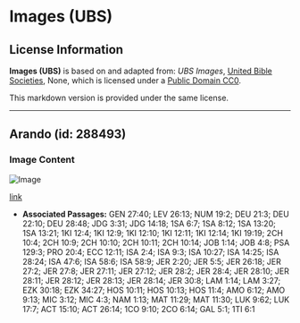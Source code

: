 # Images (UBS)

## License Information

**Images (UBS)** is based on and adapted from: _UBS Images_, [United Bible Societies](https://unitedbiblesocieties.org/), None, which is licensed under a [Public Domain CC0](https://creativecommons.org/public-domain/cc0/).

This markdown version is provided under the same license.



--------------------------------

## Arando (id: 288493)

### Image Content

![Image](https://cdn.aquifer.bible/aquifer-content/resources/Media/WEB-0319_plowing_en.jpg)

[link](https://cdn.aquifer.bible/aquifer-content/resources/Media/WEB-0319_plowing_en.jpg)

* **Associated Passages:** GEN 27:40; LEV 26:13; NUM 19:2; DEU 21:3; DEU 22:10; DEU 28:48; JDG 3:31; JDG 14:18; 1SA 6:7; 1SA 8:12; 1SA 13:20; 1SA 13:21; 1KI 12:4; 1KI 12:9; 1KI 12:10; 1KI 12:11; 1KI 12:14; 1KI 19:19; 2CH 10:4; 2CH 10:9; 2CH 10:10; 2CH 10:11; 2CH 10:14; JOB 1:14; JOB 4:8; PSA 129:3; PRO 20:4; ECC 12:11; ISA 2:4; ISA 9:3; ISA 10:27; ISA 14:25; ISA 28:24; ISA 47:6; ISA 58:6; ISA 58:9; JER 2:20; JER 5:5; JER 26:18; JER 27:2; JER 27:8; JER 27:11; JER 27:12; JER 28:2; JER 28:4; JER 28:10; JER 28:11; JER 28:12; JER 28:13; JER 28:14; JER 30:8; LAM 1:14; LAM 3:27; EZK 30:18; EZK 34:27; HOS 10:11; HOS 10:13; HOS 11:4; AMO 6:12; AMO 9:13; MIC 3:12; MIC 4:3; NAM 1:13; MAT 11:29; MAT 11:30; LUK 9:62; LUK 17:7; ACT 15:10; ACT 26:14; 1CO 9:10; 2CO 6:14; GAL 5:1; 1TI 6:1

